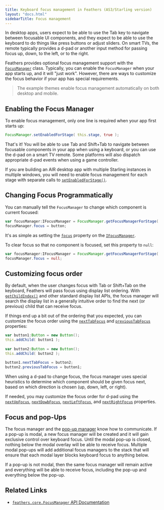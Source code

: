 ```yaml
---
title: Keyboard focus management in Feathers (AS3/Starling version)
layout: "docs.html"
sidebarTitle: Focus management
---
```


In desktop apps, users expect to be able to use the Tab key to navigate between focusable UI components, and they expect to be able to use the keyboard to do things like press buttons or adjust sliders. On smart TVs, the remote typically provides a d-pad or another input method for passing focus up, down, to the left, or to the right.

Feathers provides optional focus management support with the [`FocusManager`](/api-reference/feathers/core/FocusManager.html) class. Typically, you can enable the `FocusManager` when your app starts up, and it will "just work". However, there are ways to customize the focus behavior if your app has special requirements.

> The example themes enable focus management automatically on both desktop and mobile.

## Enabling the Focus Manager

To enable focus management, only one line is required when your app first starts up:

```actionscript
FocusManager.setEnabledForStage( this.stage, true );
```

That's it! You will be able to use Tab and Shift+Tab to navigate between focusable components in your app when using a keyboard, or you can use the d-pad on a smart TV remote. Some platforms will also dispatch appropriate d-pad events when using a game controller.

If you are building an AIR desktop app with multiple Starling instances in multiple windows, you will need to enable focus management for each stage with separate calls to [`setEnabledForStage()`](</api-reference/feathers/core/FocusManager.html#setEnabledForStage()>).

## Changing Focus Programmatically

You can manually tell the `FocusManager` to change which component is current focused:

```actionscript
var focusManager:IFocusManager = FocusManager.getFocusManagerForStage( this.stage );
focusManager.focus = button;
```

It's as simple as setting the [`focus`](/api-reference/feathers/core/IFocusManager.html#focus) property on the [`IFocusManager`](/api-reference/feathers/core/IFocusManager.html).

To clear focus so that no component is focused, set this property to `null`:

```actionscript
var focusManager:IFocusManager = FocusManager.getFocusManagerForStage( this.stage );
focusManager.focus = null;
```

## Customizing focus order

By default, when the user changes focus with Tab or Shift+Tab on the keyboard, Feathers will pass focus using display list ordering. With [`getChildIndex()`](<http://doc.starling-framework.org/core/starling/display/DisplayObjectContainer.html#getChildIndex()>) and other standard display list APIs, the focus manager will search the display list in a generally intuitive order to find the next (or previous) child that can receive focus.

If things end up a bit out of the ordering that you expected, you can customize the focus order using the [`nextTabFocus`](/api-reference/feathers/core/IFocusDisplayObject.html#nextTabFocus) and [`previousTabFocus`](/api-reference/feathers/core/IFocusDisplayObject.html#previousTabFocus) properties:

```actionscript
var button1:Button = new Button();
this.addChild( button1 );
 
var button2:Button = new Button();
this.addChild( button2 );
 
button1.nextTabFocus = button2;
button2.previousTabFocus = button1;
```

When using a d-pad to change focus, the focus manager uses special heuristics to determine which component should be given focus next, based on which direction is chosen (up, down, left, or right).

If needed, you may customize the focus order for d-pad using the [`nextUpFocus`](/api-reference/feathers/core/IFocusDisplayObject.html#nextUpFocus), [`nextDowbFocus`](/api-reference/feathers/core/IFocusDisplayObject.html#nextDownFocus), [`nextLeftFocus`](/api-reference/feathers/core/IFocusDisplayObject.html#nextLeftFocus), and [`nextRightFocus`](/api-reference/feathers/core/IFocusDisplayObject.html#nextRightFocus) properties.

## Focus and pop-Ups

The focus manager and the [pop-up manager](./pop-ups.md) know how to communicate. If a pop-up is modal, a new focus manager will be created and it will gain exclusive control over keyboard focus. Until the modal pop-up is closed, nothing below the modal overlay will be able to receive focus. Multiple modal pop-ups will add additional focus managers to the stack that will ensure that each modal layer blocks keyboard focus to anything below.

If a pop-up is not modal, then the same focus manager will remain active and everything will be able to receive focus, including the pop-up and everything below the pop-up.

## Related Links

- [`feathers.core.FocusManager` API Documentation](/api-reference/feathers/core/FocusManager.html)
